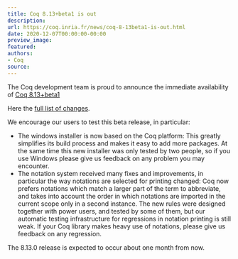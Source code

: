 ```yaml
---
title: Coq 8.13+beta1 is out
description:
url: https://coq.inria.fr/news/coq-8-13beta1-is-out.html
date: 2020-12-07T00:00:00-00:00
preview_image:
featured:
authors:
- Coq
source:
---
```




<p>
The Coq development team is proud to announce the immediate availability of
<a href="https://github.com/coq/coq/releases/tag/V8.13+beta1">Coq 8.13+beta1</a>
</p>

<p>
Here the <a href="https://coq.github.io/doc/v8.13/refman/changes.html#version-8-13">full list of changes</a>.
</p>

<p>
We encourage our users to test this beta release, in particular:
</p><ul>
<li>
 The windows installer is now based on the Coq platform: This
  greatly simplifies its build process and makes it easy to add 
  more packages. At the same time this new installer was only
  tested by two people, so if you use Windows please give us
  feedback on any problem you may encounter.
</li>

<li>
 The notation system received many fixes and improvements, in
  particular the way notations are selected for printing changed:
  Coq now prefers notations which match a larger part of the term to
  abbreviate, and takes into account the order in which notations are 
  imported in the current scope only in a second instance.
  The new rules were designed together with power users, and tested
  by some of them, but our automatic testing infrastructure for 
  regressions in notation printing is still weak. If your Coq library
  makes heavy use of notations, please give us feedback on any 
  regression.
</li>
</ul>


<p>
The 8.13.0 release is expected to occur about one month from now.
</p>


 
